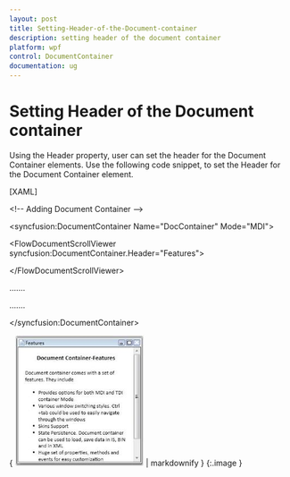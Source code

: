 ```yaml
---
layout: post
title: Setting-Header-of-the-Document-container
description: setting header of the document container
platform: wpf
control: DocumentContainer
documentation: ug
---
```


# Setting Header of the Document container

Using the Header property, user can set the header for the Document Container elements. Use the following code snippet, to set the Header for the Document Container element.



[XAML]



&lt;!-- Adding Document Container --&gt;

&lt;syncfusion:DocumentContainer Name="DocContainer"  Mode="MDI"&gt;

&lt;FlowDocumentScrollViewer syncfusion:DocumentContainer.Header="Features"&gt;

&lt;/FlowDocumentScrollViewer&gt;

…....

…....

&lt;/syncfusion:DocumentContainer&gt;



{ ![](Setting-Header-of-the-Document-container_images/Setting-Header-of-the-Document-container_img1.jpeg) | markdownify }
{:.image }


